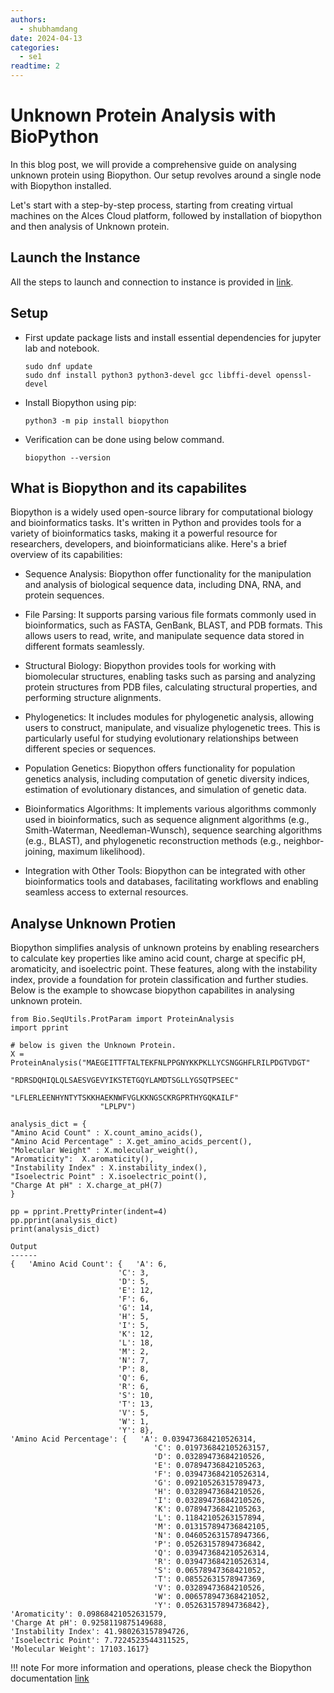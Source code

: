 ```yaml
---
authors:
  - shubhamdang
date: 2024-04-13
categories:
  - se1
readtime: 2
---
```


# Unknown Protein Analysis with BioPython

In this blog post, we will provide a comprehensive guide on analysing unknown protein using Biopython. Our setup revolves around a single node with Biopython installed.


Let's start with a step-by-step process, starting from creating virtual machines on the Alces Cloud platform, followed by installation of biopython and then analysis of Unknown protein.
<!-- more -->

## Launch the Instance  
All the steps to launch and connection to instance is provided in [link](../../docs/starter/instance.md).

## Setup
- First update package lists and install essential dependencies for jupyter lab and notebook.
    ```
    sudo dnf update
    sudo dnf install python3 python3-devel gcc libffi-devel openssl-devel
    ```


- Install Biopython using pip:
    ```
    python3 -m pip install biopython
    ```

- Verification can be done using below command.
    ```
    biopython --version
    ```

## What is Biopython and its capabilites

Biopython is a widely used open-source library for computational biology and bioinformatics tasks. It's written in Python and provides tools for a variety of bioinformatics tasks, making it a powerful resource for researchers, developers, and bioinformaticians alike. Here's a brief overview of its capabilities:

- Sequence Analysis: Biopython offer functionality for the manipulation and analysis of biological sequence data, including DNA, RNA, and protein sequences. 

- File Parsing: It supports parsing various file formats commonly used in bioinformatics, such as FASTA, GenBank, BLAST, and PDB formats. This allows users to read, write, and manipulate sequence data stored in different formats seamlessly.

- Structural Biology: Biopython provides tools for working with biomolecular structures, enabling tasks such as parsing and analyzing protein structures from PDB files, calculating structural properties, and performing structure alignments.

- Phylogenetics: It includes modules for phylogenetic analysis, allowing users to construct, manipulate, and visualize phylogenetic trees. This is particularly useful for studying evolutionary relationships between different species or sequences.

- Population Genetics: Biopython offers functionality for population genetics analysis, including computation of genetic diversity indices, estimation of evolutionary distances, and simulation of genetic data.

- Bioinformatics Algorithms: It implements various algorithms commonly used in bioinformatics, such as sequence alignment algorithms (e.g., Smith-Waterman, Needleman-Wunsch), sequence searching algorithms (e.g., BLAST), and phylogenetic reconstruction methods (e.g., neighbor-joining, maximum likelihood).

- Integration with Other Tools: Biopython can be integrated with other bioinformatics tools and databases, facilitating workflows and enabling seamless access to external resources.


## Analyse Unknown Protien 

Biopython simplifies analysis of unknown proteins by enabling researchers to calculate key properties like amino acid count, charge at specific pH, aromaticity, and isoelectric point. These features, along with the instability index, provide a foundation for protein classification and further studies. Below is the example to showcase biopython capabilites in analysing unknown protein.

```
from Bio.SeqUtils.ProtParam import ProteinAnalysis
import pprint

# below is given the Unknown Protein.
X = ProteinAnalysis("MAEGEITTFTALTEKFNLPPGNYKKPKLLYCSNGGHFLRILPDGTVDGT"
                    "RDRSDQHIQLQLSAESVGEVYIKSTETGQYLAMDTSGLLYGSQTPSEEC"
                    "LFLERLEENHYNTYTSKKHAEKNWFVGLKKNGSCKRGPRTHYGQKAILF"
                    "LPLPV")

analysis_dict = {
"Amino Acid Count" : X.count_amino_acids(),
"Amino Acid Percentage" : X.get_amino_acids_percent(),
"Molecular Weight" : X.molecular_weight(),
"Aromaticity":  X.aromaticity(),
"Instability Index" : X.instability_index(),
"Isoelectric Point" : X.isoelectric_point(),
"Charge At pH" : X.charge_at_pH(7)
}

pp = pprint.PrettyPrinter(indent=4)
pp.pprint(analysis_dict)
print(analysis_dict)

Output
------
{   'Amino Acid Count': {   'A': 6,
                        'C': 3,
                        'D': 5,
                        'E': 12,
                        'F': 6,
                        'G': 14,
                        'H': 5,
                        'I': 5,
                        'K': 12,
                        'L': 18,
                        'M': 2,
                        'N': 7,
                        'P': 8,
                        'Q': 6,
                        'R': 6,
                        'S': 10,
                        'T': 13,
                        'V': 5,
                        'W': 1,
                        'Y': 8},
'Amino Acid Percentage': {   'A': 0.039473684210526314,
                                'C': 0.019736842105263157,
                                'D': 0.03289473684210526,
                                'E': 0.07894736842105263,
                                'F': 0.039473684210526314,
                                'G': 0.09210526315789473,
                                'H': 0.03289473684210526,
                                'I': 0.03289473684210526,
                                'K': 0.07894736842105263,
                                'L': 0.11842105263157894,
                                'M': 0.013157894736842105,
                                'N': 0.046052631578947366,
                                'P': 0.05263157894736842,
                                'Q': 0.039473684210526314,
                                'R': 0.039473684210526314,
                                'S': 0.06578947368421052,
                                'T': 0.08552631578947369,
                                'V': 0.03289473684210526,
                                'W': 0.006578947368421052,
                                'Y': 0.05263157894736842},
'Aromaticity': 0.09868421052631579,
'Charge At pH': 0.9258119875149688,
'Instability Index': 41.980263157894726,
'Isoelectric Point': 7.7224523544311525,
'Molecular Weight': 17103.1617}
```


!!! note 
    For more information and operations, please check the Biopython documentation [link](https://biopython.org/wiki/Documentation)